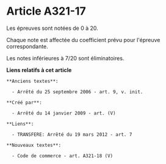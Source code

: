 # Article A321-17

Les épreuves sont notées de 0 à 20.

Chaque note est affectée du coefficient prévu pour l'épreuve correspondante.

Les notes inférieures à 7/20 sont éliminatoires.

**Liens relatifs à cet article**

	**Anciens textes**:

	  - Arrêté du 25 septembre 2006 - art. 9, v. init.

	**Créé par**:

	  - Arrêté du 14 janvier 2009 - art. (V)

	**Liens**:

	  - TRANSFERE: Arrêté du 19 mars 2012 - art. 7

	**Nouveaux textes**:

	  - Code de commerce - art. A321-18 (V)

